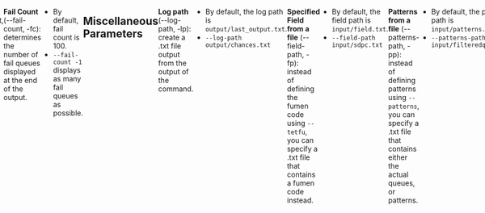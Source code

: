 ```yaml
---
title: "Solution Finder: Percent"
tags:
- Guide
- Solution Finder
---
```

<meta name="description" content="Documentation for solution finder's percent command">
<style>
header{max-width: 700px; left: 50%; transform: translateX(-50%); padding: 0 2em;}
body{display: flex; justify-content: center;}
.singlePage{width: -webkit-fill-available; max-width: 700px;}
</style>

Solution Finder's **Percent** command outputs the probability of getting a perfect clear from a **specified field**, given a specified **pattern**. This output is written in the terminal and the specified **log path**.
```YAML {title="Command Structure"}
java -jar sfinder.jar percent --tetfu <fumen> --patterns <pattern>
```
```YAML {title="Shorthand Command Structure"}
java -jar sfinder.jar percent -t <fumen> -p <pattern>
```
___
## Input Parameters
**Specified Field** (--tetfu, --t): the [[sfinder-docs/fumen editor#Fumen Code|fumen code]] that sfinder begins working with. If not specified, the file `field.txt` in the `input` folder is used.
- **Page** (--page, -P): Specify the page of the fumen. The default is the first page.
	- `--page 2` 
- **Clear Line** (--clear-line, -c): Specify the number of line clears for a perfect clear. The default is 4
	- `--clear-line 6`

**Patterns** (--patterns, -p): Determines the queues checked by sfinder. Read more about this parameter [[sfinder-docs/parameter patterns|here]].
- **Hold** (--hold, -H): Specify whether or not a hold slot is usable. By default, it is enabled.
	- `--H use` or `--H avoid`
- **Drop** (--drop, -d): Specify what movements are usable. By default, it uses `softdrop`. 
	- `--drop harddrop`: only harddrop and kicks.
	- `--drop softdrop`: enabled softdrop and kicks.
	- `--drop 180`: softdrop but with 180 spins.
	- `--drop T-softdrop`: only the T piece is softdropped.
___
## Output Parameters
**Tree Depth** (--tree-depth, -td): determines the depth of the tree diagram of the output. The tree output checks for the sol% of the field if the first few pieces of the queue is known.
- By default, tree depth is 3.
- `--tree-depth 1`

**Fail Count** (--fail-count, -fc): determines the number of fail queues displayed at the end of the output.
- By default, fail count is 100.
- `--fail-count -1` displays as many fail queues as possible.
___
## Miscellaneous Parameters
**Log path** (--log-path, -lp): create a .txt file output from the output of the command.
- By default, the log path is `output/last_output.txt`.
- `--log-path output/chances.txt`

**Specified Field from a file** (--field-path, -fp): instead of defining the fumen code using `--tetfu`, you can specify a .txt file that contains a fumen code instead.
- By default, the field path is `input/field.txt`.
- `--field-path input/sdpc.txt`

**Patterns from a file** (--patterns-path, -pp): instead of defining patterns using `--patterns`, you can specify a .txt file that contains either the actual queues, or patterns.
- By default, the patterns path is `input/patterns.txt`.
- `--patterns-path input/filteredqueue.txt`

**Threads** (--threads, --th): Specify the number of threads to use when sfinder is running.
- By default, the number of threads used is 1.
- `--threads 0` will allow sfinder to use as many threads as is present in the execution environment.
___
## Summary
<div style="display: flex; flex-direction: column;">
	<table>
		<tr>
			<th colspan="3">Input Parameters</th>
		</tr>
		<tr>
			<th>Parameter</th>
			<th>Shorthand</th>
			<th>Default</th>
		</tr>
		<tr>
			<td>--tetfu</td>
			<td style="text-align: center;">-t</td>
			<td>null</td>
		</tr>
		<tr>
			<td>--page</td>
			<td style="text-align: center;">-P</td>
			<td>1</td>
		</tr>
		<tr>
			<td>--clear-line</td>
			<td style="text-align: center;">-c</td>
			<td>4</td>
		</tr>
		<tr>
			<td>--patterns</td>
			<td style="text-align: center;">-p</td>
			<td>null</td>
		</tr>
		<tr>
			<td>--hold</td>
			<td style="text-align: center;">--H</td>
			<td>use</td>
		</tr>
		<tr>
			<td>--drop</td>
			<td style="text-align: center;">-d</td>
			<td>softdrop</td>
		</tr>
	</table>
	<br>
	<table>
		<tr>
			<th colspan="3">Output Parameters</th>
		</tr>
		<tr>
			<th>Parameter</th>
			<th>Shorthand</th>
			<th>Default</th>
		</tr>
		<tr>
			<td>--tree-depth</td>
			<td style="text-align: center;">-td</td>
			<td>3</td>
		</tr>
		<tr>
			<td>--failed-count</td>
			<td style="text-align: center;">-fc</td>
			<td>100</td>
		</tr>
	</table>
	<br>
	<table>
		<tr>
			<th colspan="3">Miscellaneous Parameters</th>
		</tr>
		<tr>
			<th>Parameter</th>
			<th>Shorthand</th>
			<th>Default</th>
		</tr>
		<tr>
			<td>--log-path</td>
			<td style="text-align: center;">-lp</td>
			<td>output/last_output.txt</td>
		</tr>
		<tr>
			<td>--field-path</td>
			<td style="text-align: center;">-fp</td>
			<td>input/field.txt</td>
		</tr>
		<tr>
			<td>--patterns-path</td>
			<td style="text-align: center;">-pp</td>
			<td>input/patterns.txt</td>
		</tr>
		<tr>
			<td>--threads</td>
			<td style="text-align: center;">-th</td>
			<td>-1</td>
		</tr>
			</table>
</div>

___
## Example Command and Output
An **example output** of the percent command
```YAML {title="output/last_output.txt"}
# Command Line Input
java -jar sfinder.jar percent --tetfu v115@9gE8DeG8CeH8BeG8CeA8JeAgH --patterns *p4 -td 1 -fc 5

# Setup Field
XXXXX____X
XXXXXX___X
XXXXXXX__X
XXXXXX___X

# Initialize / User-defined
Max clear lines: 4
Using hold: use
Drop: softdrop
Searching patterns:
  *p4

# Initialize / System
Threads = 4
Version = 1.0
Necessary Pieces = 3

# Enumerate pieces
Piece pop count = 4
Searching pattern size (duplicate) = 840
Searching pattern size ( no dup. ) = 840

# Search
  -> Stopwatch start
  -> Stopwatch stop : avg.time = 115 ms [1 counts]

# Output
success = 61.19% (514/840)

# Tree Depth (--tree-depth, -td)
Success pattern tree [Head 1 pieces]:
* -> 61.19 %
? T -> 85.83 %
? I -> 73.33 %
? L -> 67.50 %
? J -> 43.33 %
? S -> 58.33 %
? Z -> 52.50 %
? O -> 47.50 %

# Fail Count (--fail-count, -fc)
-------------------
Fail pattern (max. 5)
[J, L, T, O]
[S, L, T, O]
[L, J, T, O]
[S, J, T, O]
[Z, J, T, O]

# Finalize
done
```